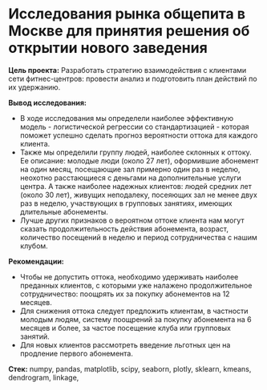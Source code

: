 # Исследования рынка общепита в Москве для принятия решения об открытии нового заведения

<b>Цель проекта:</b>
Разработать стратегию взаимодействия с клиентами сети фитнес-центров: провести анализ и подготовить план действий по их удержанию.

<b>Вывод исследования:</b>
- В ходе исследования мы определели наиболее эффективную модель - логистической регрессии со стандартизацией - которая поможет успешно сделать прогноз вероятности оттока для каждого клиента.
- Также мы определили группу людей, наиболее склонных к оттоку. Ее описание: молодые люди (около 27 лет), оформившие абонемент на один месяц, посещающие зал примерно один раз в неделю, неохотно расстающиеся с деньгами на дополнительные услуги центра. А также наиболее надежных клиентов: людей средних лет (около 30 лет), живущих неподалеку, посеяющих зал не менее двух раз в неделю, участвующих в групповых занятиях, имеющих длительные абонементы.
- Лучше других признаков о вероятном оттоке клиента нам могут сказать продолжительность действия абонемента, возраст, количество посещений в неделю и период сотрудничества с нашим клубом.

<b>Рекомендации:</b>
- Чтобы не допустить оттока, необходимо удерживать наиболее преданных клиентов, с которыми уже налажено продолжительное сотрудничество: поощрять их за покупку абонементов на 12 месяцев.
- Для снижения оттока следует предложить клиентам, в частности молодым людям, систему поощрений за покупку абонемента на 6 месяцев и более, за частое посещение клуба или групповых занятий.
- Для новых клиентов рассмотреть введение льготных цен на продление первого абонемента.

<b>Стек:</b>
numpy, pandas, matplotlib, scipy, seaborn, plotly, sklearn, kmeans, dendrogram, linkage,
